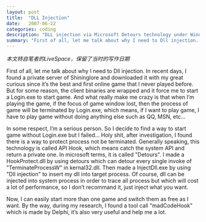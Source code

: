 ```yaml
---
layout: post
title:  "DLL Injection"
date:   2007-06-22
categories: coding
description: "DLL injection via Microsoft Detours technology under Windows platform"
summary: "First of all, let me talk about why I need to Dll injection. In recent days, I found a private server of Shininglore and downloaded it with my great curious since it’s the best and first online game that I never played before. But for some reason, the client binaries are wrapped and it force me to start a Login.exe to start game. And what really make me crazy is that when I’m playing the game, if the focus of game window lost, then the process of game will be terminated by Login.exe, which means, if I want to play game, I have to play game without doing anything else such as QQ, MSN, etc…"
---
```


*本文转自笔者的LiveSpace，保留了当时的写作日期*

First of all, let me talk about why I need to Dll injection. In recent days, I found a private server of Shininglore and downloaded it with my great curious since it’s the best and first online game that I never played before. But for some reason, the client binaries are wrapped and it force me to start a Login.exe to start game. And what really make me crazy is that when I’m playing the game, if the focus of game window lost, then the process of game will be terminated by Login.exe, which means, if I want to play game, I have to play game without doing anything else such as QQ, MSN, etc…

In some respect, I’m a serious person. So I decide to find a way to start game without Login.exe but I failed… Holy shit, after investigation, I found there is a way to protect process not be terminated. Generally speaking, this technology is called API Hook, which means catch the system API and return a private one. In microsoft terms, it is called "Detours". I made a HookProtect.dll by using detours which can detour every single invoke of "TerminateProcessW" in kernal32.dll. Then made a InjectDll.exe by using "Dll injection" to insert my dll into target process. Of course, dll can be injected into system process in order to trace all process but which will cost a lot of performance, so I don’t recommand it, just inject what you want.

Now, I can easily start more than one game and switch them as free as I want. By the way, during my research, I found a tool call "madCodeHook" which is made by Delphi, it’s also very useful and help me a lot.
